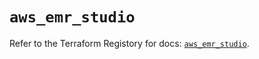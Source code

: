 # `aws_emr_studio`

Refer to the Terraform Registory for docs: [`aws_emr_studio`](https://registry.terraform.io/providers/hashicorp/aws/5.10.0/docs/resources/emr_studio).
